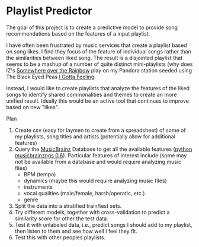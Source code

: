 # Playlist Predictor
The goal of this project is to create a predictive model to provide song recommendations based on the features of a input playlist.  

I have often been frustrated by music services that create a playlist based on song likes.  I find they focus of the feature of individual songs rather than the similarities between liked song.  The result is a disjointed playlist that seems to be a mashup of a number of quite distinct mini-playlists (why does IZ's [Somewhere over the Rainbow](https://www.youtube.com/watch?v=V1bFr2SWP1I) play on my Pandora station seeded using The Black Eyed Peas [I Gotta Feeling](https://www.youtube.com/watch?v=uSD4vsh1zDA).  

Instead, I would like to create playlists that analyze the features of the liked songs to identify shared commonalities and themes to create an more unified result.  Ideally this would  be an active tool that continues to improve based on new "likes".

Plan
1. Create csv (easy for laymen to create from a spreadsheet) of some of my playlists, song titles and artists (potentially allow for additional features)
2. Query the [MusicBrainz](https://musicbrainz.org/doc/MusicBrainz_Database) Database to get all the available features ([python musicbrainzngs 0.6](https://python-musicbrainzngs.readthedocs.io/en/v0.6/)).  Particular features of interest include (some may not be available from a database and would require analyzing music files)
     - BPM (tempo)
     - dynamics (maybe this would require analyzing music files)
     - instruments
     - vocal qualities (male/female, harsh/operatic, etc.)
     - genre
 3. Split the data into a stratified train/test sets.
 4. Try different models, together with cross-validation to predict a similarity score for other the test data.
 5. Test it with unlabeled data, i.e., predict songs I should add to my playlist, then listen to them and see how well I feel they fit.
 6. Test this with other peoples playlists.